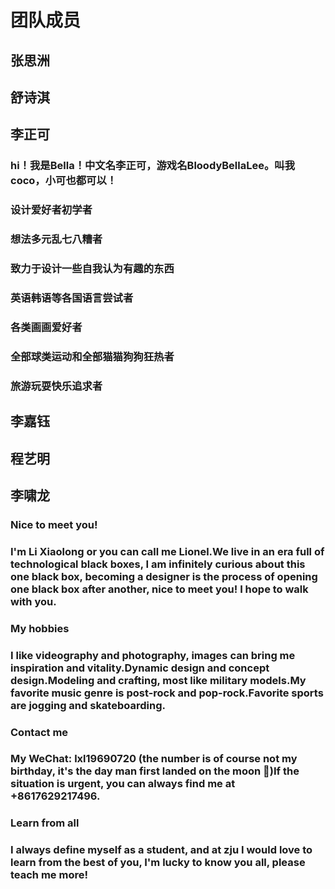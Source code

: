 # 团队成员

## 张思洲

## 舒诗淇

## 李正可
### hi！我是Bella！中文名李正可，游戏名BloodyBellaLee。叫我coco，小可也都可以！
### 设计爱好者初学者 
### 想法多元乱七八糟者
### 致力于设计一些自我认为有趣的东西
### 英语韩语等各国语言尝试者
### 各类画画爱好者
### 全部球类运动和全部猫猫狗狗狂热者
### 旅游玩耍快乐追求者

## 李嘉钰

## 程艺明

## 李啸龙
###  Nice to meet you!
### I'm Li Xiaolong or you can call me Lionel.We live in an era full of technological black boxes, I am infinitely curious about this one black box, becoming a designer is the process of opening one black box after another, nice to meet you! I hope to walk with you.
### My hobbies
### I like videography and photography, images can bring me inspiration and vitality.Dynamic design and concept design.Modeling and crafting, most like military models.My favorite music genre is post-rock and pop-rock.Favorite sports are jogging and skateboarding.
### Contact me
### My WeChat: lxl19690720 (the number is of course not my birthday, it's the day man first landed on the moon 🚀)If the situation is urgent, you can always find me at +8617629217496.
### Learn from all
### I always define myself as a student, and at zju I would love to learn from the best of you, I'm lucky to know you all, please teach me more!